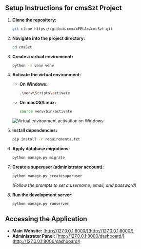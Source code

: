 ## Setup Instructions for cmsSzt Project

1.  **Clone the repository:**
    ```bash
    git clone https://github.com/xFELAx/cmsSzt.git
    ```

2.  **Navigate into the project directory:**
    ```bash
    cd cmsSzt
    ```

3.  **Create a virtual environment:**
    ```bash
    python -m venv venv
    ```

4.  **Activate the virtual environment:**
    *   **On Windows:**
        ```bash
        .\venv\Scripts\activate
        ```
    *   **On macOS/Linux:**
        ```bash
        source venv/bin/activate
        ```
    ![Virtual environment activation on Windows](https://github.com/user-attachments/assets/7339d994-9d91-4a85-8057-88fd9ae31932)

5.  **Install dependencies:**
    ```bash
    pip install -r requirements.txt
    ```

6.  **Apply database migrations:**
    ```bash
    python manage.py migrate
    ```

7.  **Create a superuser (administrator account):**
    ```bash
    python manage.py createsuperuser
    ```
    *(Follow the prompts to set a username, email, and password)*

8.  **Run the development server:**
    ```bash
    python manage.py runserver
    ```

## Accessing the Application

*   **Main Website:** [http://127.0.0.1:8000/](http://127.0.0.1:8000/)
*   **Administrator Panel:** [http://127.0.0.1:8000/dashboard/](http://127.0.0.1:8000/dashboard/)
